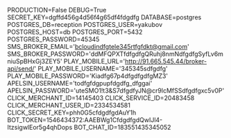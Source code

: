 PRODUCTION=False
DEBUG=True
SECRET_KEY=dgffd456g4d56f4g65df4fdgdfg
DATABASE=postgres
POSTGRES_DB=reception
POSTGRES_USER=yakubov
POSTGRES_HOST=db
POSTGRES_PORT=5432
POSTGRES_PASSWORD=45345
SMS_BROKER_EMAIL='bcloudindfgtele345rtfgfdkt@gmail.com'
SMS_BROKER_PASSWORD='ddMFQPXTfdfgdfgQRuhj8nmNdfgdfgSyfLv6mniuSpBHxGj3ZEY5'
PLAY_MOBILE_URL='http://91.665.545.44/broker-api/send/'
PLAY_MOBILE_USERNAME='345345sdfgdfg'
PLAY_MOBILE_PASSWORD='Kiadfg67p4dfgdfgdfgMZ3'
APELSIN_USERNAME='todfgfdgpupfdgdfg_dfggai'
APELSIN_PASSWORD='uteSMO1!t3&S7dfgdfyJN@cr9lcMfSSdfgdfgxc5v0P'
CLICK_MERCHANT_ID=14145403
CLICK_SERVICE_ID=20483458
CLICK_MERCHANT_USER_ID=2334534581
CLICK_SECRET_KEY=phh0G5cfdgdfgdAuY1h
BOT_TOKEN=1546434372:AAEBWg1CfdgdfgdQwIJl4-ItzsigwlEor5g4qhDops
BOT_CHAT_ID=183551435345052